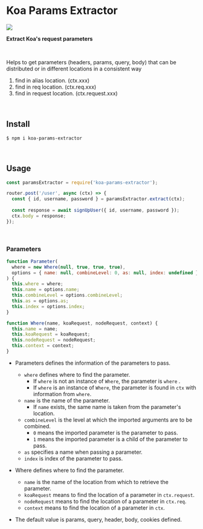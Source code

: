 # Koa Params Extractor

![](https://img.shields.io/npm/dm/koa-params-extractor.png?style=flat-square)

**Extract Koa's request parameters**

​    

Helps to get parameters (headers, params, query, body) that can be distributed or in different locations in a consistent way

1. find in alias location. (ctx.xxx)
2. find in req location. (ctx.req.xxx)
3. find in request location. (ctx.request.xxx)

​    

## Install

```shell
$ npm i koa-params-extractor
```

​    

## Usage

```js
const paramsExtractor = require('koa-params-extractor');

router.post('/user', async (ctx) => {
  const { id, username, password } = paramsExtractor.extract(ctx);
    
  const response = await signUpUser({ id, username, password });
  ctx.body = response;
});
```

​    

### Parameters

```js
function Parameter(
  where = new Where(null, true, true, true),
  options = { name: null, combineLevel: 0, as: null, index: undefined }
) {
  this.where = where;
  this.name = options.name;
  this.combineLevel = options.combineLevel;
  this.as = options.as;
  this.index = options.index;
}

function Where(name, koaRequest, nodeRequest, context) {
  this.name = name;
  this.koaRequest = koaRequest;
  this.nodeRequest = nodeRequest;
  this.context = context;
}
```

- Parameters defines the information of the parameters to pass.
  - `where` defines where to find the parameter.
    - If `where` is not an instance of `Where`, the parameter is `where` .
    - If `where` is an instance of `Where`, the parameter is found in `ctx` with information from `where`.
  - `name` is the name of the parameter.
    - If `name` exists, the same name is taken from the parameter's location.
  - `combineLevel` is the level at which the imported arguments are to be combined.
    - `0` means the imported parameter is the parameter to pass.
    - `1` means the imported parameter is a child of the parameter to pass.
  - `as` specifies a name when passing a parameter.
  - `index` is index of the parameter to pass.
- Where defines where to find the parameter.
  - `name` is the name of the location from which to retrieve the parameter.
  - `koaRequest` means to find the location of a parameter in `ctx.request`.
  - `nodeRequest` means to find the location of a parameter in `ctx.req`.
  - `context` means to find the location of a parameter in `ctx`.

- The default value is params, query, header, body, cookies defined.

​    